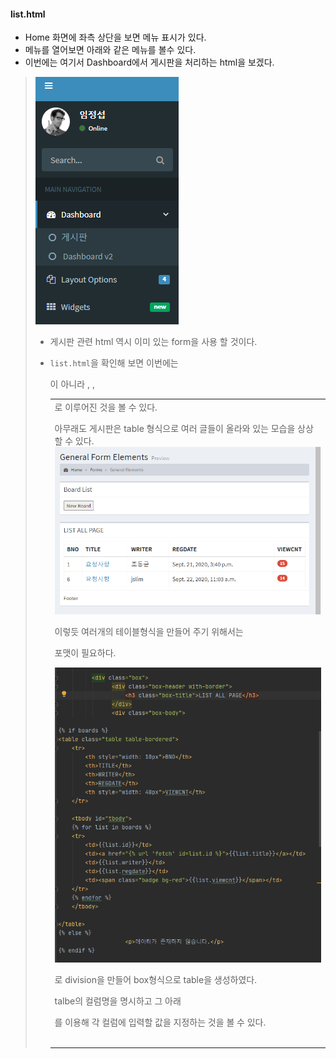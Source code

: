 #### list.html
- Home 화면에 좌측 상단을 보면 메뉴 표시가 있다.
- 메뉴를 열어보면 아래와 같은 메뉴를 볼수 있다.
- 이번에는 여기서 Dashboard에서 게시판을 처리하는 html을 보겠다.
> ![](pictures/2020-09-22-16-52-50.png)
> - 게시판 관련 html 역시 이미 있는 form을 사용 할 것이다.
> - `list.html`을 확인해 보면 이번에는 <form>이 아니라 <table>, <tr>, <td> 로 이루어진 것을 볼 수 있다.
> - 아무래도 게시판은 table 형식으로 여러 글들이 올라와 있는 모습을 상상할 수 있다.
> ![](pictures/2020-09-22-16-55-27.png)
> - 이렇듯 여러개의 테이블형식을 만들어 주기 위해서는 <table> 포맷이 필요하다.
> 
>   ![](pictures/2020-09-22-16-57-01.png)
>
> - <div> 로 division을 만들어 box형식으로 table을 생성하였다.
> - talbe의 컬럼명을 명시하고 그 아래 <tbody>를 이용해 각 컬럼에 입력할 값을 지정하는 것을 볼 수 있다.